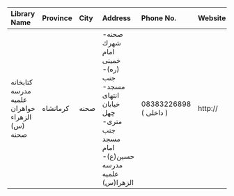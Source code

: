| Library Name                                  | Province   | City   | Address                                                                                                    | Phone No.              | Website   |
|:----------------------------------------------|:-----------|:-------|:-----------------------------------------------------------------------------------------------------------|:-----------------------|:----------|
| کتابخانه مدرسه علمیه خواهران الزهراء (س) صحنه | کرمانشاه   | صحنه   | صحنه- شهرك امام خمینی (ره)- جنب مسجد- انتهای خیابان چهل متری- جنب مسجد امام حسین(ع)- مدرسه علمیه الزهرا(س) | 08383226898 ( داخلی  ) | http://   |